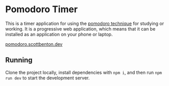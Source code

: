 # Pomodoro Timer

This is a timer application for using the [pomodoro technique](https://en.wikipedia.org/wiki/Pomodoro_Technique) for studying or working. It is a progressive web application, which means that it can be installed as an application on your phone or laptop.

[pomodoro.scottbenton.dev](https://pomodoro.scottbenton.dev)

## Running

Clone the project locally, install dependencies with `npm i`, and then run `npm run dev` to start the development server.
